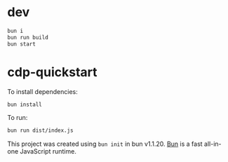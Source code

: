 # dev

```sh
bun i
bun run build
bun start
```


# cdp-quickstart

To install dependencies:

```bash
bun install
```

To run:

```bash
bun run dist/index.js
```

This project was created using `bun init` in bun v1.1.20. [Bun](https://bun.sh) is a fast all-in-one JavaScript runtime.
